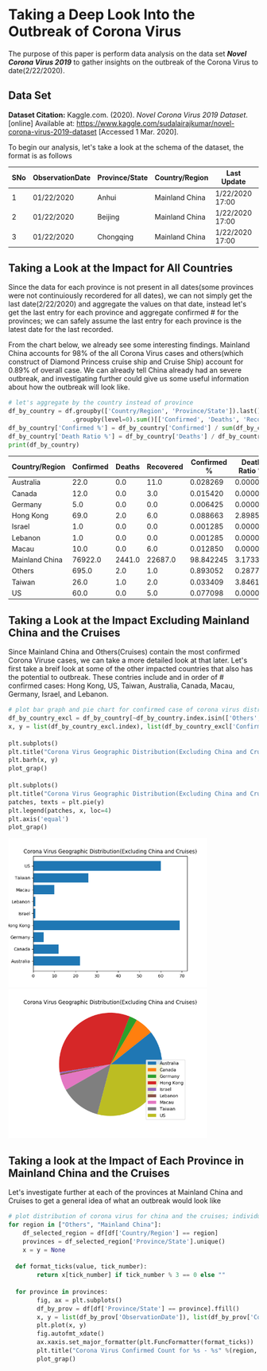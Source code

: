 
# Taking a Deep Look Into the Outbreak of Corona Virus

The purpose of this paper is perform data analysis on the data set ***Novel Corona Virus 2019*** to gather insights on the outbreak of the Corona Virus to date(2/22/2020).

## Data Set
**Dataset Citation:**
Kaggle.com. (2020). _Novel Corona Virus 2019 Dataset_. [online] Available at: https://www.kaggle.com/sudalairajkumar/novel-corona-virus-2019-dataset [Accessed 1 Mar. 2020].

To begin our analysis, let's take a look at the schema of the dataset, the format is as follows

SNo|ObservationDate|Province/State|Country/Region|Last Update|Confirmed|Deaths|Recovered
| --- | --- | --- | --- | --- | --- | --- | --- |
1|01/22/2020|Anhui|Mainland China|1/22/2020 17:00|1.0|0.0|0.0
2|01/22/2020|Beijing|Mainland China|1/22/2020 17:00|14.0|0.0|0.0
3|01/22/2020|Chongqing|Mainland China|1/22/2020 17:00|6.0|0.0|0.0


## Taking a Look at the Impact for All Countries
Since the data for each province is not present in all dates(some provinces were not continuiously recordered for all dates), we can not simply get the last date(2/22/2020) and aggregate the values on that date, instead let's get the last entry for each province and aggregate confirmed # for the provinces; we can safely assume the last entry for each province is the latest date for the last recorded.

From the chart below, we already see some interesting findings. Mainland China accounts for 98% of the all Corona Virus cases and others(which construct of Diamond Princess cruise ship and Cruise Ship) account for 0.89% of overall case. We can already tell China already had an severe outbreak, and investigating further could give us some useful information about how the outbreak will look like.

```python
# let's aggregate by the country instead of province  
df_by_country = df.groupby(['Country/Region', 'Province/State']).last()\  
                  .groupby(level=0).sum()[['Confirmed', 'Deaths', 'Recovered']]  
df_by_country['Confirmed %'] = df_by_country['Confirmed'] / sum(df_by_country['Confirmed']) * 100  
df_by_country['Death Ratio %'] = df_by_country['Deaths'] / df_by_country['Confirmed'] * 100  
print(df_by_country)
```

Country/Region|Confirmed|Deaths|Recovered|Confirmed %|Death Ratio %
| --- | --- | --- | --- | --- | --- |
Australia|22.0|0.0|11.0|0.028269|0.000000
Canada|12.0|0.0|3.0|0.015420|0.000000
Germany|5.0|0.0|0.0|0.006425|0.000000
Hong Kong|69.0|2.0|6.0|0.088663|2.898551
Israel|1.0|0.0|0.0|0.001285|0.000000
Lebanon|1.0|0.0|0.0|0.001285|0.000000
Macau|10.0|0.0|6.0|0.012850|0.000000
Mainland China|76922.0|2441.0|22687.0|98.842245|3.173344
Others|695.0|2.0|1.0|0.893052|0.287770
Taiwan|26.0|1.0|2.0|0.033409|3.846154
US|60.0|0.0|5.0|0.077098|0.000000


## Taking a Look at the Impact Excluding Mainland China and the Cruises
Since Mainland China and Others(Cruises) contain the most confirmed Corona Viruse cases, we can take a more detailed look at that later. Let's first take a breif look at some of the other impacted countries that also has the potential to outbreak. These contries include and in order of # confirmed cases: Hong Kong, US, Taiwan, Australia, Canada, Macau, Germany, Israel, and Lebanon.
```python
# plot bar graph and pie chart for confirmed case of corona virus distribution excluding the cruises and china  
df_by_country_excl = df_by_country[~df_by_country.index.isin(['Others', 'Mainland China'])]  
x, y = list(df_by_country_excl.index), list(df_by_country_excl['Confirmed'])  
  
plt.subplots()  
plt.title("Corona Virus Geographic Distribution(Excluding China and Cruises)")  
plt.barh(x, y)  
plot_grap()  
  
plt.subplots()  
plt.title("Corona Virus Geographic Distribution(Excluding China and Cruises)")  
patches, texts = plt.pie(y)  
plt.legend(patches, x, loc=4)  
plt.axis('equal')  
plot_grap()
```

<p float="left">
  <img src="charts/chart1.png" width="400" />
  <img src="charts/chart2.png" width="400" /> 
</p>


## Taking a look at the Impact of Each Province in Mainland China and the Cruises

Let's investigate further at each of the provinces at Mainland China and Cruises to get a general idea of what an outbreak would look like

```python
# plot distribution of corona virus for china and the cruises; individually as well as the aggregated graph  
for region in ["Others", "Mainland China"]:  
    df_selected_region = df[df['Country/Region'] == region]  
    provinces = df_selected_region['Province/State'].unique()  
    x = y = None  
  
  def format_ticks(value, tick_number):  
        return x[tick_number] if tick_number % 3 == 0 else ""  
  
  for province in provinces:  
        fig, ax = plt.subplots()  
        df_by_prov = df[df['Province/State'] == province].ffill()  
        x, y = list(df_by_prov['ObservationDate']), list(df_by_prov['Confirmed'])  
        plt.plot(x, y)  
        fig.autofmt_xdate()  
        ax.xaxis.set_major_formatter(plt.FuncFormatter(format_ticks))  
        plt.title("Corona Virus Confirmed Count for %s - %s" %(region, province))  
        plot_grap()
```
<!--stackedit_data:
eyJoaXN0b3J5IjpbMTAyNTQwMjE5MywxODE3NTUwMzkxLDExNj
AxNjA0MjksLTE0MjY2MTEzODEsLTE2OTA5OTg3MDEsLTI5MjQ1
MzYxLDkyMDI0MTM3NywxMDU3MDc4Njc3XX0=
-->
